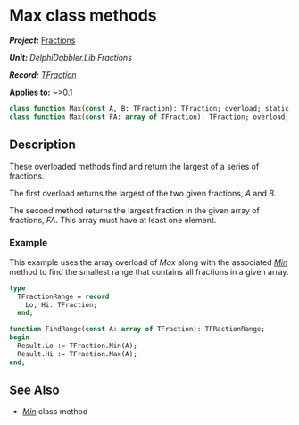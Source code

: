 # Max class methods

***Project:*** [Fractions](../API.md)

***Unit:*** _DelphiDabbler.Lib.Fractions_

***Record:*** [_TFraction_](./TFraction.md)

**Applies to:** ~>0.1

```pascal
class function Max(const A, B: TFraction): TFraction; overload; static;
class function Max(const FA: array of TFraction): TFraction; overload; static;
```

## Description

These overloaded methods find and return the largest of a series of fractions.

The first overload returns the largest of the two given fractions, _A_ and _B_.

The second method returns the largest fraction in the given array of fractions, _FA_. This array must have at least one element.

### Example

This example uses the array overload of _Max_ along with the associated [_Min_](./TFraction-Min.md) method to find the smallest range that contains all fractions in a given array.

```pascal
type
  TFractionRange = record
    Lo, Hi: TFraction;
  end;

function FindRange(const A: array of TFraction): TFRactionRange;
begin
  Result.Lo := TFraction.Min(A);
  Result.Hi := TFraction.Max(A);
end;
```

## See Also

* [_Min_](./TFraction-Min.md) class method
